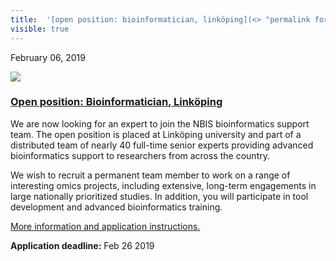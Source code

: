 ```yaml
---
title:  '[open position: bioinformatician, linköping](<> "permalink for open position: bioinformatician, linköping")'
visible: true
---
```

    

February 06, 2019

[![](/assets/img/logos/icon-share-twitter.png)](<https://twitter.com/share?url=https://nbis.se/news/2019/02/06/position-liu/> "Tweet it!")

###  [Open position: Bioinformatician, Linköping](<> "Permalink for Open position: Bioinformatician, Linköping")

We are now looking for an expert to join the NBIS bioinformatics support team. The open position is placed at Linköping university and part of a distributed team of nearly 40 full-time senior experts providing advanced bioinformatics support to researchers from across the country.

We wish to recruit a permanent team member to work on a range of interesting omics projects, including extensive, long-term engagements in large nationally prioritized studies. In addition, you will participate in tool development and advanced bioinformatics training.

[More information and application instructions.](<https://liu.se/en/work-at-liu/vacancies?rmpage=job&rmjob=10493&rmlang=UK>)

**Application deadline:** Feb 26 2019
